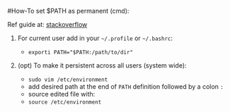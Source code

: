 #How-To set $PATH as permanent (cmd):

Ref guide at: [stackoverflow][1]

1. For current user add in your `~/.profile` or `~/.bashrc`:
    - `exporti PATH="$PATH:/path/to/dir"`

2. (opt) To make it persistent across all users (system wide):
    - `sudo vim /etc/environment`
    - add desired path at the end of `PATH` definition followed by a colon `:`
    - source edited file with:
    - `source /etc/environment`

[1]: <https://stackoverflow.com/questions/14637979/how-to-permanently-set-path-on-linux-unix> "stackoverflow"
